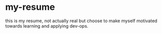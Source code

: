 # my-resume
this is my resume, not actually real but choose to make myself motivated towards learning and applying dev-ops.

